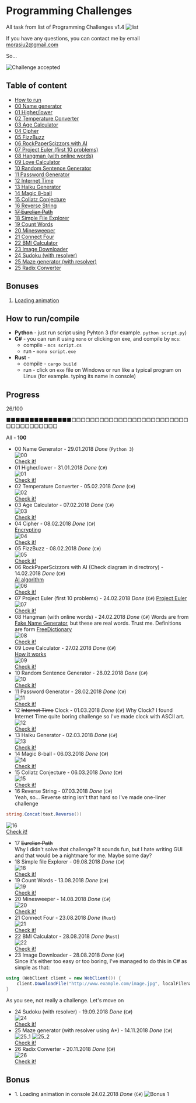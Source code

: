 ﻿# Programming Challenges

All task from list of Programming Challenges v1.4
![list](docs/list.png)

If you have any questions, you can contact me by email morasiu2@gmail.com

So...

![Challenge accepted](docs/challenge_accepted.gif)


## Table of content
* [How to run](#HOWTO)
* [00 Name generator](#00)
* [01 Higher/lower](#01)
* [02 Temperature Converter](#02)
* [03 Age Calculator](#03)
* [04 Cipher](#04)
* [05 FizzBuzz](#05)
* [06 RockPaperScizzors with AI](#06)
* [07 Project Euler (first 10 problems)](#07)
* [08 Hangman (with online words)](#08)
* [09 Love Calculator](#09)
* [10 Random Sentence Generator](#10)
* [11 Password Generator](#11)
* [12 Internet Time](#12)
* [13 Haiku Generator](#13)
* [14 Magic 8-ball](#14)
* [15 Collatz Conjecture](#15)
* [16 Reverse String](#16)
* [~~17 Eurelian Path~~](#17)
* [18 Simple File Explorer](#18)
* [19 Count Words](#19)
* [20 Minesweeper](#20)
* [21 Connect Four](#21)
* [22 BMI Calculator](#22)
* [23 Image Downloader](#23)
* [24 Sudoku (with resolver)](#24)
* [25 Maze generator (with resolver)](#25)
* [25 Radix Converter](#26)

## Bonuses

1. [Loading animation](#bonus1)

## <a name="HOWTO"> How to run/compile </a>

* **Python** - just run script using Pyhton 3 (for example. `python script.py`)
* **C#** - you can run it using `mono` or clicking on exe, and compile by `mcs`:
  * compile - `mcs script.cs`
  * run - `mono script.exe`
* **Rust** -
  * compile - `cargo build`
  * run - click on `exe` file on Windows or run like a typical program on Linux (for example. typing its name in console)


## Progress

26/100

■■■■■■■■■■■■■■□□□□□□□□□□□□□□□□□□□□□□□□□□□□□□□□□□□□

All - **100** <br>

* <a name="00">00</a> Name Generator - 29.01.2018 *Done* (`Python 3`)<br>
![00](docs/images/00.png)
<br> [Check it!](challenges/00_Name_Generator)
* <a name="01">01</a> Higher/lower - 31.01.2018 *Done* (`C#`) <br>
![01](docs/images/01.png)
<br> [Check it!](challenges/01_Higher_Lower)
* <a name="02">02</a> Temperature Converter - 05.02.2018 *Done* (`C#`) <br>
![02](docs/images/02.png)
<br> [Check it!](challenges/02_Temperature_Converter)
* <a name="03">03</a> Age Calculator - 07.02.2018 *Done* (`C#`) <br>
![03](docs/images/03.png)
<br> [Check it!](challenges/03_Age_Calculator)
* <a name="04">04</a> Cipher - 08.02.2018 *Done* (`C#`) <br>
[Encrypting](docs/Cipher.md)<br>
![04](docs/images/04.png)
<br> [Check it!](challenges/04_Cipher)
* <a name="05">05</a> FizzBuzz - 08.02.2018 *Done* (`C#`) <br>
![05](docs/images/05.png)
<br> [Check it!](challenges/05_FizzBuzz)
* <a name="06">06</a> RockPaperScizzors with AI (Check diagram in directrory) - 14.02.2018 *Done* (`C#`) <br>
[AI algorithm](docs/RPC_AI_Alorithm.png)<br>
![06](docs/images/06.png)
<br> [Check it!](challenges/06_RockPaperScissors)
* <a name="07">07</a> Project Euler (first 10 problems) - 24.02.2018 *Done* (`C#`)
[Project Euler](https://projecteuler.net/archives) <br>
![07](docs/images/07.png)
<br> [Check it!](challenges/07_Project_Euler)
* <a name="08">08</a> Hangman (with online words) - 24.02.2018 *Done* (`C#`)
Words are from [Fake Name Generator](https://fakena.me/random-english-words/one/), but these are real words. Trust me.
Definitions are form [FreeDictionary](https://www.thefreedictionary.com/) </br>
![08](docs/images/08.gif)
<br> [Check it!](challenges/08_Hangman)
* <a name="09">09</a> Love Calculator - 27.02.2018 *Done* (`C#`)<br>
[How it works](docs/LoveCalculator.md)<br>
![09](docs/images/09.png)
<br> [Check it!](challenges/09_Love_Calculator)
* <a name="10">10</a> Random Sentence Generator - 28.02.2018 *Done* (`C#`) <br>
![10](docs/images/10.png)
<br> [Check it!](challenges/10_Sentence_Generator)
* <a name="11">11</a> Password Generator - 28.02.2018 *Done* (`C#`) <br>
![11](docs/images/11.png)
<br> [Check it!](challenges/11_Password_Generator)
* <a name="12">12</a> ~~Internet Time~~ Clock - 01.03.2018 *Done* (`C#`)
Why Clock? I found Internet Time quite boring challenge so I've made clock with ASCII art. <br>
![12](docs/images/12.gif)
<br> [Check it!](challenges/12_Clock)
* <a name="13">13</a> Haiku Generator - 02.03.2018 *Done* (`C#`) <br>
![13](docs/images/13.png)
<br> [Check it!](challenges/13_Haiku_Generator)
* <a name="14">14</a> Magic 8-ball - 06.03.2018 *Done* (`C#`) <br>
![14](docs/images/14.png)
<br> [Check it!](challenges/14_Magic_8-ball)
* <a name="15">15</a> Collatz Conjecture - 06.03.2018 *Done* (`C#`) <br>
![15](docs/images/15.png)
<br> [Check it!](challenges/15_Collatz)
* <a name="16">16</a> Reverse String - 07.03.2018 *Done* (`C#`) <br>
Yeah, so... Reverse string isn't that hard so I've made one-liner challenge
```csharp
string.Concat(text.Reverse())
```
![16](docs/images/16.png)
<br> [Check it!](challenges/16_Reverse_String)
* <a name="17">17</a> ~~Eurelian Path~~<br>
Why I didn't solve that challenge? It sounds fun, but I hate writing GUI and that would be a nightmare for me.
Maybe some day? 
* <a name="18">18</a> Simple file Explorer - 09.08.2018 *Done* (`C#`)<br>
![18](docs/images/18.gif)
<br> [Check it!](challenges/18_Simple_File_Explorer)
* <a name="19">19</a> Count Words - 13.08.2018 *Done* (`C#`)<br>
![19](docs/images/19.png)
<br> [Check it!](challenges/19_Count_Words)
* <a name="20">20</a> Minesweeper - 14.08.2018 *Done* (`C#`)<br>
![20](docs/images/20.gif)
<br> [Check it!](challenges/20_Minesweeper)
* <a name="21">21</a> Connect Four - 23.08.2018 *Done* (`Rust`)<br>
![21](docs/images/21.gif)
<br> [Check it!](challenges/21_Connect_Four)
* <a name="22">22</a> BMI Calculator - 28.08.2018 *Done* (`Rust`)<br>
![22](docs/images/22.png)
<br> [Check it!](challenges/22_BMI_Calculator)
* <a name="23">23</a> Image Downloader - 28.08.2018 *Done* (`C#`)<br>
Since it's either too easy or too boring, I've managed to do this in C# as simple as that:

```csharp
using (WebClient client = new WebClient()) {
    client.DownloadFile("http://www.example.com/image.jpg", localFilename);
}
```

As you see, not really a challenge. Let's move on
* <a name="24">24</a> Sudoku (with resolver) - 19.09.2018 *Done* (`C#`)<br>
![24](docs/images/24.gif)
<br> [Check it!](challenges/24_Sudoku)
* <a name="25">25</a> Maze generator (with resolver using A*) - 14.11.2018 *Done* (`C#`)<br>
![25_1](docs/images/25_1.gif)
![25_2](docs/images/25_2.gif)
<br> [Check it!](challenges/25_Maze)
* <a name="26">26</a> Radix Converter - 20.11.2018 *Done* (`C#`)<br>
![26](docs/images/26.gif)
<br> [Check it!](challenges/26_Radix_Converter)
## Bonus

* <a name="bonus1">1.</a> Loading animation in console 24.02.2018 *Done* (`C#`)  ![Bonus 1](docs/images/bonus1.gif)
